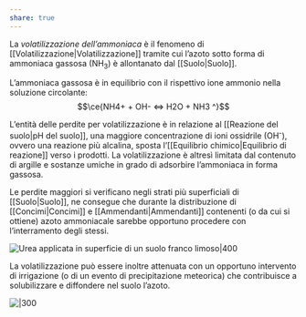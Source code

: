 ```yaml
---
share: true
---
```

La *volatilizzazione dell’ammoniaca* è il fenomeno di [[Volatilizzazione|Volatilizzazione]] tramite cui l’azoto sotto forma di ammoniaca gassosa (NH<sub>3</sub>) è allontanato dal [[Suolo|Suolo]].

L’ammoniaca gassosa è in equilibrio con il rispettivo ione ammonio nella soluzione circolante:
$$\ce{NH4+ + OH- <=> H2O + NH3 ^}$$

L’entità delle perdite per volatilizzazione è in relazione al [[Reazione del suolo|pH del suolo]], una maggiore concentrazione di ioni ossidrile (OH<sup>-</sup>), ovvero una reazione più alcalina, sposta l’[[Equilibrio chimico|Equilibrio di reazione]] verso i prodotti.
La volatilizzazione è altresì limitata dal contenuto di argille e sostanze umiche in grado di adsorbire l’ammoniaca in forma gassosa.

Le perdite maggiori si verificano negli strati più superficiali di [[Suolo|Suolo]], ne consegue che durante la distribuzione di [[Concimi|Concimi]] e [[Ammendanti|Ammendanti]] contenenti (o da cui si ottiene) azoto ammoniacale sarebbe opportuno procedere con l’interramento degli stessi.

![Urea applicata in superficie di un suolo franco limoso|400](7fb80ce42d52156d548c689d3448ec3c_MD5%201.png)

La volatilizzazione può essere inoltre attenuata con un opportuno intervento di irrigazione (o di un evento di precipitazione meteorica) che contribuisce a solubilizzare e diffondere nel suolo l’azoto.

![|300](887def1f8b46470a05d97ec87e032307_MD5%201.png)